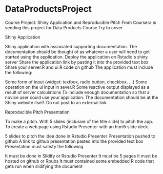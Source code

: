 # DataProductsProject
Course Project: Shiny Application and Reproducible Pitch
From Coursera is sending this project for Data Products Course
Try to cover

Shiny Application

Shiny application with associated supporting documentation. The documentation should be thought of as whatever a user will need to get started using the application.
Deploy the application on Rstudio's shiny server
Share the application link by pasting it into the provided text box
Share your server.R and ui.R code on github
The application must include the following:

Some form of input (widget: textbox, radio button, checkbox, ...)
Some operation on the ui input in sever.R
Some reactive output displayed as a result of server calculations
To include enough documentation so that a novice user could use your application.
The documentation should be at the Shiny website itself. Do not post to an external link.

Reproducible Pitch Presentation

To make a pitch. With 5 slides (inclusive of the title slide) to pitch the app. To create a web page using Rstudio Presenter with an html5 slide deck.

5 slides to pitch the idea done in Rstudio Presenter
Presentation pushed to github
A link to github presentation pasted into the provided text box
Presentation must satisfy the following

It must be done in Slidify or Rstudio Presenter
It must be 5 pages
It must be hosted on github or Rpubs
It must contained some embedded R code that gets run when slidifying the document
